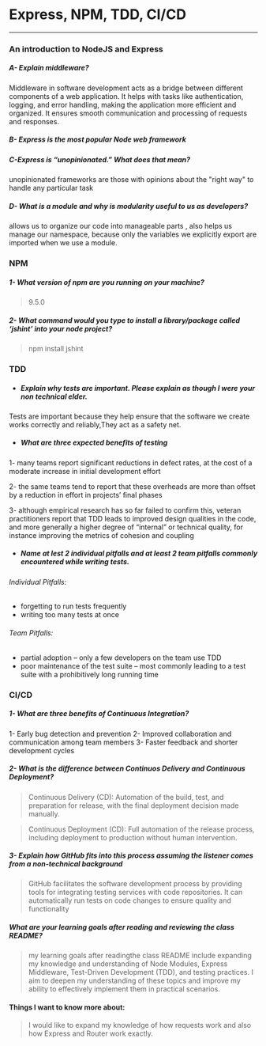 # Express, NPM, TDD, CI/CD

---

### An introduction to NodeJS and Express
##### A-  Explain middleware? 
Middleware in software development acts as a bridge between different components of a web application. It helps with tasks like authentication, logging, and error handling, making the application more efficient and organized. It ensures smooth communication and processing of requests and responses.
##### B- Express is the most popular Node web framework
##### C-Express is “unopinionated.” What does that mean?
unopinionated frameworks are those with opinions about the "right way" to handle any particular task
##### D- What is a module and why is modularity useful to us as developers?

allows us to organize our code into manageable parts , also helps us manage our namespace, because only the variables we explicitly export are imported when we use a module.
### NPM
##### 1- What version of npm are you running on your machine?
 > 9.5.0
#####  2- What command would you type to install a library/package called ‘jshint’ into your node project?
 > npm install jshint
### TDD 
* #####  Explain why tests are important. Please explain as though I were your non technical elder.
Tests are important because they help ensure that the software we create works correctly and reliably,They act as a safety net.
* ##### What are three expected benefits of testing
1-  many teams report significant reductions in defect rates, at the cost of a moderate increase in initial development effort 

2- the same teams tend to report that these overheads are more than offset by a reduction in effort in projects’ final phases

3- although empirical research has so far failed to confirm this, veteran practitioners report that TDD leads to improved design qualities in the code, and more generally a higher degree of “internal” or technical quality, for instance improving the metrics of cohesion and coupling
* #####  Name at lest 2 individual pitfalls and at least 2 team pitfalls commonly encountered while writing tests.
###### Individual Pitfalls:

* forgetting to run tests frequently
* writing too many tests at once
###### Team Pitfalls:

* partial adoption – only a few developers on the team use TDD
* poor maintenance of the test suite – most commonly leading to a test suite with a prohibitively long running time
### CI/CD
##### 1- What are three benefits of Continuous Integration?
1- Early bug detection and prevention
2- Improved collaboration and communication among team members
3- Faster feedback and shorter development cycles
##### 2- What is the difference between Continuos Delivery and Continuous Deployment?
> Continuous Delivery (CD): Automation of the build, test, and preparation for release, with the final deployment decision made manually.

> Continuous Deployment (CD): Full automation of the release process, including deployment to production without human intervention.
##### 3- Explain how GitHub fits into this process assuming the listener comes from a non-technical background

> GitHub facilitates the software development process by providing tools for integrating testing services with code repositories. It can automatically run tests on code changes to ensure quality and functionality

##### What are your learning goals after reading and reviewing the class README?
> my learning goals after readingthe class README  include expanding my knowledge and understanding of Node Modules, Express Middleware, Test-Driven Development (TDD), and testing practices. I aim to deepen my understanding of these topics and improve my ability to effectively implement them in practical scenarios.

#### Things I want to know more about:
> I would like to expand my knowledge of how requests work and also how Express and Router work exactly.


